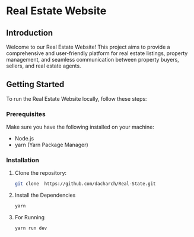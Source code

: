 # Real Estate Website

## Introduction

Welcome to our Real Estate Website! This project aims to provide a comprehensive and user-friendly platform for real estate listings, property management, and seamless communication between property buyers, sellers, and real estate agents.

## Getting Started

To run the Real Estate Website locally, follow these steps:

### Prerequisites

Make sure you have the following installed on your machine:

- Node.js
- yarn (Yarn Package Manager)


### Installation

1. Clone the repository:
   ```bash
   git clone  https://github.com/dacharch/Real-State.git
2. Install the Dependencies
   ```bash
   yarn
3. For Running
   ```
   yarn run dev

  
   
